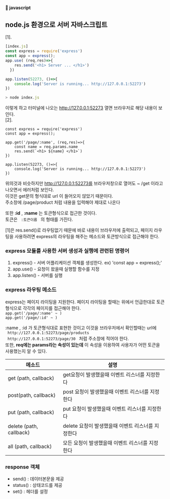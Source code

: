 #### :peach: javascript


## node.js 환경으로 서버 자바스크립트
[1].   
``` js
[index.js]
const express = require('express')
const app = express();
app.use( (req,res)=>{
    res.send('<h1> Server ... </h1>')
  })

app.listen(52273, ()=>{
    console.log('Server is running... http://127.0.0.1:52273')
})

> node index.js
```

이렇게 하고 터미널에 나오는 http://127.0.0.1:52273 열면 브라우저로 해당 내용이 보인다.  
[2].   
```
const express = require('express')
const app = express();

app.get('/page/:name', (req,res)=>{
    const name = req.params.name
    res.send(`<h1> ${name} </h1>`)
})

app.listen(52273, ()=>{
    console.log('Server is running... http://127.0.0.1:52273')
})

```
위의것과 비슷하지만 http://127.0.0.1:52273를 브라우저창으로 열어도 ~ /get 이라고 나오면서 에러처럼 보인다.    
이것은 get문의 형식대로 url 이 들어오지 않았기 때문이다.    
주소창에 /page/product 처럼 내용을 입력해야 제대로 나온다    

또한 **:id** ,  **:name** 는 토큰형식으로 접근한 것이다.   
토큰은 ```  :토큰이름  ``` 의 형태를 가진다.   

[1]은 res.send()로 라우팅없기 때문에 바로 내용이 브라우저에 출력되고,  페이지 라우팅을 사용하려면 express의 라우팅을 해주는 메소드와 토큰방식으로 접근해야 한다.  

### express 모듈를 사용한 서버 생성과 실행에 관련된 명령어
1. express() - 서버 어플리케이션 객체를 생성한다. ex) 'const app = express();' 
2. app.use() - 요청이 왔을때 실행할 함수를 지정
3. app.listen() - 서버를 실행


### express 라우팅 메소드
express는 페이지 라이팅을 지원한다.  페이지 라이팅을 할때는 위에서 언급한대로 토큰형식으로 각각의 페이지를 접근해야 한다.   
``` app.get('/page/:name' ~ ) ```    
``` app.get('/page/:id' ~ ) ```   

:name , :id 가 토큰형식대로 표현한 것이고 이것을 브라우저에서 확인할때는  url에  
```  http://127.0.0.1:52273/page/products  ```   
```  http://127.0.0.1:52273/page/30  ```    처럼 주소창에 적어야 한다.  
또한, **req에는 params라는 속성이 있는데**  이 속성을 이용하여 사용자가 어떤 토큰을 사용했는지 알 수 있다. 



|메소드| 설명|
|--|---|
|get (path, callback)   | get요청이 발생했을때 이벤트 리스너를 지정한다|
|post(path, callback)  |  post  요청이 발생했을때 이벤트 리스너를 지정한다|
|put (path, callback)  |  put  요청이 발생했을때 이벤트 리스너를 지정한다|
|delete (path, callback) | delete 요청이 발생했을때 이벤트 리스너를 지정한다|    
|all (path, callback)  |  모든 요청이 발생했을때 이벤트 리스너를 지정한다  |



### response 객체
- send() : 데이터본문을 제공
- status() : 상태코드를 제공
- set() : 헤더를 설정





